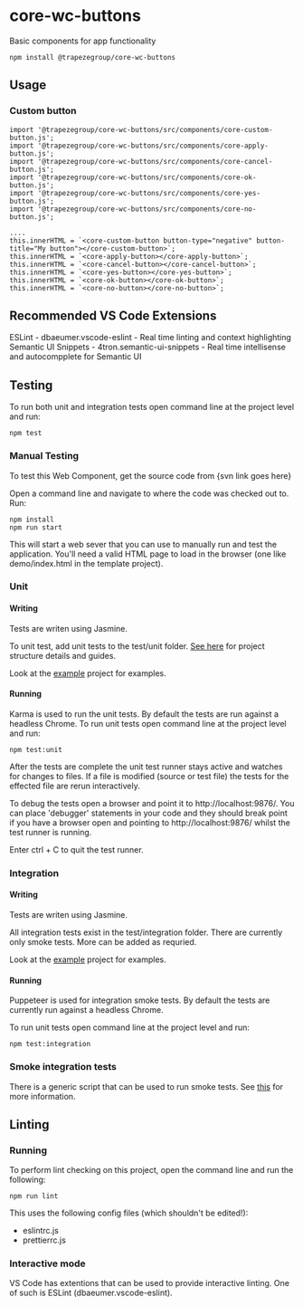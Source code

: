 # core-wc-buttons
Basic components for app functionality

    npm install @trapezegroup/core-wc-buttons

## Usage

### Custom button
    import '@trapezegroup/core-wc-buttons/src/components/core-custom-button.js';
    import '@trapezegroup/core-wc-buttons/src/components/core-apply-button.js';
    import '@trapezegroup/core-wc-buttons/src/components/core-cancel-button.js';
    import '@trapezegroup/core-wc-buttons/src/components/core-ok-button.js';
    import '@trapezegroup/core-wc-buttons/src/components/core-yes-button.js';
    import '@trapezegroup/core-wc-buttons/src/components/core-no-button.js';

    ....
    this.innerHTML = `<core-custom-button button-type="negative" button-title="My button"></core-custom-button>`;
    this.innerHTML = `<core-apply-button></core-apply-button>`;
    this.innerHTML = `<core-cancel-button></core-cancel-button>`;
    this.innerHTML = `<core-yes-button></core-yes-button>`;
    this.innerHTML = `<core-ok-button></core-ok-button>`;
    this.innerHTML = `<core-no-button></core-no-button>`;

## Recommended VS Code Extensions
ESLint - dbaeumer.vscode-eslint - Real time linting and context highlighting
Semantic UI Snippets - 4tron.semantic-ui-snippets - Real time intellisense and autocompplete for Semantic UI

## Testing

To run both unit and integration tests open command line at the project level and run:

    npm test

### Manual Testing
To test this Web Component, get the source code from {svn link goes here}

Open a command line and navigate to where the code was checked out to.
Run:

    npm install
    npm run start

This will start a web sever that you can use to manually run and test the application. You'll need a valid HTML page to load in the browser (one like demo/index.html in the template project).

### Unit

#### Writing
Tests are writen using Jasmine.

To unit test, add unit tests to the test/unit folder. [See here](https://dev.trapsoft.com/confluence/pages/viewpage.action?spaceKey=CORE3&title=Web+Components+-+Project+Folder+Structure) for project structure details and guides.

Look at the [example](https://svn.trapsoft.com/product/WebUI/CoreWU/trunk/core-wc-template/test/unit) project for examples.

#### Running

Karma is used to run the unit tests. By default the tests are run against a headless Chrome.
To run unit tests open command line at the project level and run:

    npm test:unit

After the tests are complete the unit test runner stays active and watches for changes to files. If a file is modified (source or test file) the tests for the effected file are rerun interactively.

To debug the tests open a browser and point it to http://localhost:9876/. You can place 'debugger' statements in your code and they should break point if you have a browser open and pointing to http://localhost:9876/ whilst the test runner is running.

Enter ctrl + C to quit the test runner.

### Integration

#### Writing
Tests are writen using Jasmine.

All integration tests exist in the test/integration folder. There are currently only smoke tests. More can be added as requried.

Look at the [example](https://svn.trapsoft.com/product/WebUI/CoreWU/trunk/core-wc-template/test/integration) project for examples.

#### Running
Puppeteer is used for integration smoke tests. By default the tests are currently run against a headless Chrome.

To run unit tests open command line at the project level and run:

    npm test:integration

### Smoke integration tests
There is a generic script that can be used to run smoke tests. See [this](https://svn.trapsoft.com/product/WebUI/CoreWU/trunk/core-wc-template/test/integration/visual-smoke-test.md)  for more information.

## Linting

### Running
To perform lint checking on this project, open the command line and run the following:

    npm run lint

This uses the following config files (which shouldn't be edited!):
 - eslintrc.js
 - prettierrc.js

### Interactive mode

VS Code has extentions that can be used to provide interactive linting. One of such is ESLint (dbaeumer.vscode-eslint).